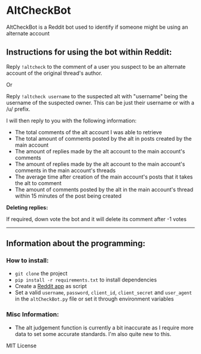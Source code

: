 # AltCheckBot
AltCheckBot is a Reddit bot used to identify if someone might be using an alternate account

## Instructions for using the bot within Reddit:
Reply `!altcheck` to the comment of a user you suspect to be an alternate account of the original thread's author.

Or

Reply `!altcheck username` to the suspected alt with "username" being the username of the suspected owner. This can be just their username or with a /u/ prefix.

I will then reply to you with the following information:

- The total comments of the alt account I was able to retrieve
- The total amount of comments posted by the alt in posts created by the main account
- The amount of replies made by the alt account to the main account's comments
- The amount of replies made by the alt account to the main account's comments in the main account's threads
- The average time after creation of the main account's posts that it takes the alt to comment
- The amount of comments posted by the alt in the main account's thread within 15 minutes of the post being created

**Deleting replies:**

If required, down vote the bot and it will delete its comment after -1 votes

---
## Information about the programming:

### How to install:

* `git clone` the project
* `pip install -r requirements.txt` to install dependencies
* Create a [Reddit app](http://reddit.com/prefs/apps) as script
* Set a valid `username`, `password`, `client_id`, `client_secret` and `user_agent` in the `altCheckBot.py` file or set it through environment variables

### Misc Information:
* The alt judgement function is currently a bit inaccurate as I require more data to set some accurate standards. I'm also quite new to this. 

MIT License


